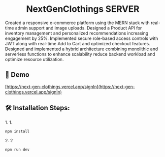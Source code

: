 <h1 align="center" id="title">NextGenClothings SERVER</h1>

<p id="description">Created a responsive e-commerce platform using the MERN stack with real-time admin support and image uploads. Designed a Product API for inventory management and personalized recommendations increasing engagement by 25%. Implemented secure role-based access controls with JWT along with real-time Add to Cart and optimized checkout features. Designed and implemented a hybrid architecture combining monolithic and serverless functions to enhance scalability reduce backend workload and optimize resource utilization.</p>

<h2>🚀 Demo</h2>

[https://next-gen-clothings.vercel.app/signIn](https://next-gen-clothings.vercel.app/signIn)

<h2>🛠️ Installation Steps:</h2>

<p>1. 1.</p>

```
npm install
```

<p>2. 2</p>

```
npm run dev
```
